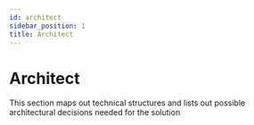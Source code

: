 ```yaml
---
id: architect
sidebar_position: 1
title: Architect
---
```


# Architect
This section maps out technical structures and lists out possible architectural decisions needed for the solution
